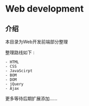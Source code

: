 # Web development






<extoc></extoc>

## 介绍

本目录为Web开发前端部分整理

整理路线如下 : 

```
- HTML
- CSS
- JavaScirpt
- BOM
- DOM
- jQuery
- Ajax
```

更多等待后期扩展添加......



